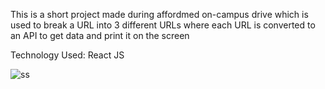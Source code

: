 This is a short project made during affordmed on-campus drive which is used to break a URL into 3 different URLs where each URL is converted to an API to get data and print it on the screen

Technology Used: React JS

![ss](https://github.com/diksh04/afformdmed/assets/84238934/90480c48-5494-40ed-b105-3ac71ec41c1e)
